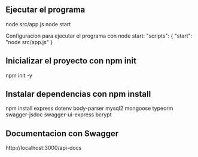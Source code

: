## Ejecutar el programa

node src/app.js
node start

Configuracion para ejecutar el programa con node start:
  "scripts": {
    "start": "node src/app.js"
    }

## Inicializar el proyecto con npm init

npm init -y


## Instalar dependencias con npm install

npm install express dotenv body-parser mysql2 mongoose typeorm swagger-jsdoc swagger-ui-express bcrypt

## Documentacion con Swagger

http://localhost:3000/api-docs

